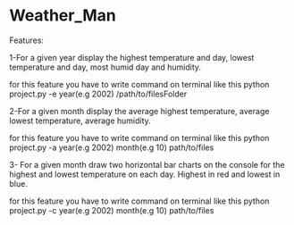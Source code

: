 # Weather_Man

Features:

1-For a given year display the highest temperature and day, lowest temperature and day, most humid day and humidity.

for this feature you have to write command on terminal like this 
python project.py -e year(e.g 2002) /path/to/filesFolder

2-For a given month display the average highest temperature, average lowest temperature, average humidity.

for this feature you have to write command on terminal like this 
python project.py -a year(e.g 2002) month(e.g 10) path/to/files

3- For a given month draw two horizontal bar charts on the console for the highest and lowest temperature on each day. Highest in red and lowest in blue.

for this feature you have to write command on terminal like this
python project.py -c year(e.g 2002) month(e.g 10) path/to/files
